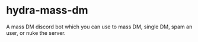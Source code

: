 # hydra-mass-dm
A mass DM discord bot which you can use to mass DM, single DM, spam an user, or nuke the server.
